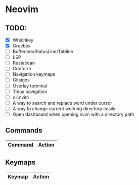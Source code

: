 # Neovim

## TODO:

- [x] Whichkey
- [x] Gruvbox
- [ ] Bufferline/StatusLine/Tabline
- [ ] LSP
- [ ] Rustacean
- [ ] Conform
- [ ] Navigation keymaps
- [ ] Gitsigns
- [ ] Overlay terminal
- [ ] Tmux navigation
- [ ] oil.nvim
- [ ] A way to search and replace word under cursor
- [ ] A way to change current working directory easily
- [ ] Open dashboard when opening nvim with a directory path

## Commands

| Command | Action |
| --- | --- |

## Keymaps

| Keymap | Action |
| --- | --- |
